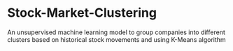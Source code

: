 # Stock-Market-Clustering
An unsupervised machine learning model to group companies into different clusters based on historical stock movements and using K-Means algorithm
